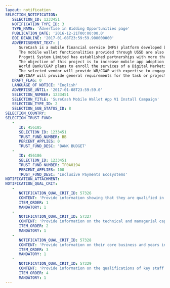 ```yaml
---
layout: notification
SELECTION_NOTIFICATION: 
   SELECTION_ID: 1233451
   NOTIFICATION_TYPE_ID: 3
   TYPE_NAME: 'Advertise in Bidding Opportunities page'
   PUBLICATION_DATE: '2016-12-21T00:00:00.0'
   EOI_DEADLINE: '2017-01-08T23:59:59.900000000'
   ADVERTISEMENT_TEXT: |
      SureCash is a mobile financial service (MFS) platform developed by Progoti Systems Limited. SureCash users can access their mobile money account via a USSD menu on featurephones.
      The mobile wallet functionalities provided through USSD are also offered through the SureCash mobile application available for Android smartphones. The SureCash mobile app is currently in its first version (SureCash App V1), and it is the focus of this proposal.
      Progoti System Limited has established partnerships with more than 200 educational institutions, enabling such institutions to collect and manage student tuition fees via SureCash wallet for more than 350,000 students. This student population pays college tuition through SureCash. A majority of students transact using the USSD menu, leveraging agents located near college locations for cash deposits. Only a handful of students use SureCash wallet mobile app.
      The objective of this project is to increase mobile app adoption and usage among students (Convert), to generate a baseline measurement (Evaluate) against which to measure and monitor improvements in usage metric (Engage).
      World Bank/CGAP plans to enroll the services of a Digital Marketing Agency (DMA) with proven expertise to assist in all aspects of mobile app digital marketing, including services related to audience analysis, app store optimization, campaign monitoring, application installation, user activation, usage data analysis, etc.
      The selected vendor will provide WB/CGAP with expertise to engage, convert and evaluate the existing student population with respect of installation and usage of SureCash App V1.
      WB/CGAP will provide general requirements for the task or project and the Bidding Vendor will respond with a detailed Statement of Work document to achieve the stated objectives. Bidding Vendors detailed Statement of Work is described in the attached ToR document.
   DRAFT_FLAG: 0
   LANGUAGE_OF_NOTICE: 'English'
   ADVERTISE_UNTIL: '2017-01-08T23:59:59.0'
   SELECTION_NUMBER: 1233451
   SELECTION_TITLE: 'SureCash Mobile Wallet App V1 Install Campaign'
   SELECTION_TYPE_ID: 2
   SELECTION_SUB_STATUS_ID: 8
SELECTION_COUNTRY: 
SELECTION_TRUST_FUND: 
   - 
      ID: 456185
      SELECTION_ID: 1233451
      TRUST_FUND_NUMBER: BB
      PERCENT_APPLIES: 0
      TRUST_FUND_DESC: 'BANK BUDGET'
   - 
      ID: 456186
      SELECTION_ID: 1233451
      TRUST_FUND_NUMBER: TF0A0194
      PERCENT_APPLIES: 100
      TRUST_FUND_DESC: 'Inclusive Payments Ecosystems'
NOTIFICATION_ATTACHMENT: 
NOTIFICATION_QUAL_CRIT: 
   - 
      NOTIFICATION_QUAL_CRIT_ID: 57326
      CONTENT: 'Provide information showing that they are qualified in the field of the assignment.'
      ITEM_ORDER: 1
      MANDATORY: 1
   - 
      NOTIFICATION_QUAL_CRIT_ID: 57327
      CONTENT: 'Provide information on the technical and managerial capabilities of the firm.'
      ITEM_ORDER: 2
      MANDATORY: 1
   - 
      NOTIFICATION_QUAL_CRIT_ID: 57328
      CONTENT: 'Provide information on their core business and years in business.'
      ITEM_ORDER: 3
      MANDATORY: 1
   - 
      NOTIFICATION_QUAL_CRIT_ID: 57329
      CONTENT: 'Provide information on the qualifications of key staff.'
      ITEM_ORDER: 4
      MANDATORY: 1
---
```

